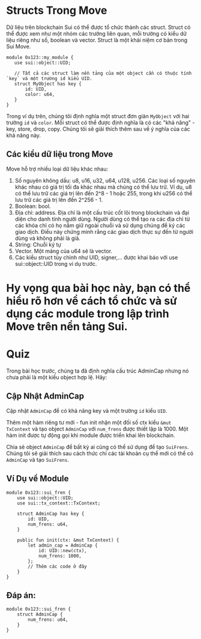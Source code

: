 # Structs Trong Move
Dữ liệu trên blockchain Sui có thể được tổ chức thành các struct. Struct có thể được xem như một nhóm các trường liên quan, mỗi trường có kiểu dữ liệu riêng như số, boolean và vector. Struct là một khái niệm cơ bản trong Sui Move.

```move
module 0x123::my_module {
   use sui::object::UID;

   // Tất cả các struct làm nền tảng của một object cần có thuộc tính `key` và một trường id kiểu UID.
   struct MyObject has key {
       id: UID,
       color: u64,
   }
}
```

Trong ví dụ trên, chúng tôi định nghĩa một struct đơn giản `MyObject` với hai trường `id` và `color`. Mỗi struct có thể được định nghĩa là có các "khả năng" - key, store, drop, copy. Chúng tôi sẽ giải thích thêm sau về ý nghĩa của các khả năng này.

## Các kiểu dữ liệu trong Move
Move hỗ trợ nhiều loại dữ liệu khác nhau:

1. Số nguyên không dấu: u8, u16, u32, u64, u128, u256. Các loại số nguyên khác nhau có giá trị tối đa khác nhau mà chúng có thể lưu trữ. Ví dụ, u8 có thể lưu trữ các giá trị lên đến 2^8 - 1 hoặc 255, trong khi u256 có thể lưu trữ các giá trị lên đến 2^256 - 1.
2. Boolean: bool.
3. Địa chỉ: address. Địa chỉ là một cấu trúc cốt lõi trong blockchain và đại diện cho danh tính người dùng. Người dùng có thể tạo ra các địa chỉ từ các khóa chỉ có họ nắm giữ ngoài chuỗi và sử dụng chúng để ký các giao dịch. Điều này chứng minh rằng các giao dịch thực sự đến từ người dùng và không phải là giả.
4. String: Chuỗi ký tự
5. Vector. Một mảng của u64 sẽ là vector<u64>.
6. Các kiểu struct tùy chỉnh như UID, signer,... được khai báo với use sui::object::UID trong ví dụ trước.
# Hy vọng qua bài học này, bạn có thể hiểu rõ hơn về cách tổ chức và sử dụng các module trong lập trình Move trên nền tảng Sui.
# Quiz
Trong bài học trước, chúng ta đã định nghĩa cấu trúc AdminCap nhưng nó chưa phải là một kiểu object hợp lệ. Hãy:
## Cập Nhật AdminCap
Cập nhật `AdminCap` để có khả năng key và một trường `id` kiểu `UID`.

Thêm một hàm riêng tư mới - fun init nhận một đối số ctx kiểu `&mut TxContext` và tạo object `AdminCap` với `num_frens` được thiết lập là 1000. Một hàm init được tự động gọi khi module được triển khai lên blockchain.

Chia sẻ object `AdminCap` để bất kỳ ai cũng có thể sử dụng để tạo `SuiFrens`. Chúng tôi sẽ giải thích sau cách thức chỉ các tài khoản cụ thể mới có thể có `AdminCap` và tạo `SuiFrens`.
## Ví Dụ về Module
```move
module 0x123::sui_fren {
    use sui::object::UID;
    use sui::tx_context::TxContext;

    struct AdminCap has key {
        id: UID,
        num_frens: u64,
    }

    public fun init(ctx: &mut TxContext) {
        let admin_cap = AdminCap {
            id: UID::new(ctx),
            num_frens: 1000,
        };
        // Thêm các code ở đây
    }
}
```


## Đáp án:
```move
module 0x123::sui_fren {
    struct AdminCap {
        num_frens: u64,
    }
}
```